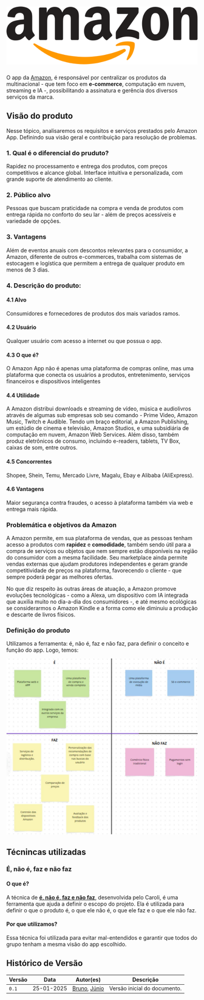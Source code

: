 
# <a href="https://www.amazon.com.br/"><img src="./assets/parte-1/logo-amazon.png" alt="Logo Amazon" class="center"/></a>

O app da [Amazon](https://www.amazon.com.br/), é responsável por centralizar os produtos da multinacional - que tem foco em **e-commerce**, computação em nuvem, streaming e IA -, possibilitando a assinatura e gerência dos diversos serviços da marca.


## Visão do produto

Nesse tópico, analisaremos os requisitos e serviços prestados pelo Amazon App. Definindo sua visão geral e contribuição para resolução de problemas.


### 1. Qual é o diferencial do pruduto?

Rapidez no processamento e entrega dos produtos, com preços competitivos e alcance global. Interface intuitiva e personalizada, com grande suporte de atendimento ao cliente.

### 2. Público alvo

Pessoas que buscam praticidade na compra e venda de produtos com entrega rápida no conforto do seu lar - além de preços acessíveis e variedade de opções.

### 3. Vantagens

Além de eventos anuais com descontos relevantes para o consumidor, a Amazon, diferente de outros e-commerces, trabalha com sistemas de estocagem e logística que permitem a entrega de qualquer produto em menos de 3 dias.  

### 4. Descrição do produto:

#### 4.1 Alvo

Consumidores e fornecedores de produtos dos mais variados ramos.

#### 4.2 Usuário

Qualquer usuário com acesso a internet ou que possua o app.

#### 4.3 O que é?

O Amazon App não é apenas uma plataforma de compras online, mas uma plataforma que conecta os usuários a produtos, entretenimento, serviços financeiros e dispositivos inteligentes

#### 4.4 Utilidade

A Amazon distribui downloads e streaming de vídeo, música e audiolivros através de algumas sub empresas sob seu comando -  Prime Video, Amazon Music, Twitch e Audible. Tendo um braço editorial, a Amazon Publishing, um estúdio de cinema e televisão, Amazon Studios, e uma subsidiária de computação em nuvem, Amazon Web Services. Além disso, também produz eletrônicos de consumo, incluindo e-readers, tablets, TV Box, caixas de som, entre outros.

#### 4.5 Concorrentes

Shopee, Shein, Temu, Mercado Livre, Magalu, Ebay e Alibaba (AliExpress).


#### 4.6 Vantagens

Maior segurança contra fraudes, o acesso à plataforma também via web e entrega mais rápida.

### Problemática e objetivos da Amazon

A Amazon permite, em sua plataforma de vendas, que as pessoas tenham acesso a produtos com **rapidez** e **comodidade**, também sendo útil para a compra de serviços ou objetos que nem sempre estão disponíveis na região do consumidor com a mesma facilidade. Seu marketplace ainda permite vendas externas que ajudam produtores independentes e geram grande competitividade de preços na plataforma, favorecendo o cliente - que sempre poderá pegar as melhores ofertas.


No que diz respeito às outras áreas de atuação, a Amazon promove evoluções tecnológicas - como a Alexa, um dispositivo com IA integrada que auxilia muito no dia-a-dia dos consumidores -, e até mesmo ecológicas se considerarmos o Amazon Kindle e a forma como ele diminuiu a produção e descarte de livros físicos. 


### Definição do produto 

Utilizamos a ferramenta: é, não é, faz e não faz, para definir o conceito e função do app. Logo, temos:


<img src="./assets/parte-1/e-nao-e-faz-nao-faz.png" alt="É, não é, faz, não faz" class="center"/>


## Técnincas utilizadas

### É, não é, faz e não faz

#### O que é?

A técnica de **[é, não é, faz e não faz](https://caroli.org/e-nao-e-faz-nao-faz/)**, desenvolvida pelo Caroli, é uma ferramenta que ajuda a definir o escopo do projeto. Ela é utilizada para definir o que o produto é, o que ele não é, o que ele faz e o que ele não faz.

#### Por que utilizamos?

Essa técnica foi utilizada para evitar mal-entendidos e garantir que todos do grupo tenham a mesma visão do app escolhido.


## Histórico de Versão

| Versão   | Data       | Autor(es)                                  | Descrição                                                                                   |
|----------|------------|--------------------------------------------|---------------------------------------------------------------------------------------------|
| `0.1`    | 25-01-2025 | [Bruno](https://github.com/brunobreis), [Júnio](https://github.com/Juniossilva173)     | Versão inicial do documento.                                                        |